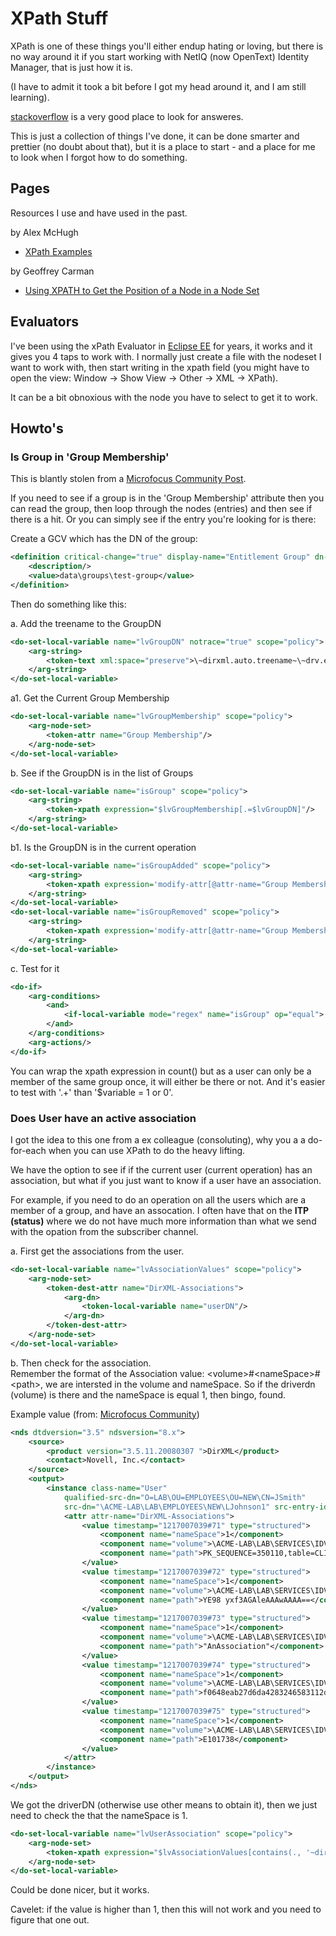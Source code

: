 # XPath Stuff

XPath is one of these things you'll either endup hating or loving, but there is no way around it if you start working with NetIQ (now OpenText) Identity Manager, that is just how it is.

(I have to admit it took a bit before I got my head around it, and I am still learning).

[stackoverflow](https://stackoverflow.com) is a very good place to look for answeres.

This is just a collection of things I've done, it can be done smarter and prettier (no doubt about that), but it is a place to start - and a place for me to look when I forgot how to do something. 

## Pages

Resources I use and have used in the past.

 by Alex McHugh
 - [XPath Examples](https://community.microfocus.com/cyberres/netiq-identity-governance-administration/idm/w/identity_mgr_tips/16495/xpath-examples)

 by Geoffrey Carman 
 - [Using XPATH to Get the Position of a Node in a Node Set](https://community.microfocus.com/cyberres/netiq-identity-governance-administration/idm/w/identity_mgr_tips/3801/using-xpath-to-get-the-position-of-a-node-in-a-node-set)


## Evaluators

I've been using the xPath Evaluator in [Eclipse EE](https://www.eclipse.org/) for years, it works and it gives you 4 taps to work with. I normally just create a file with the nodeset I want to work with, then start writing in the xpath field (you might have to open the view: Window -> Show View -> Other -> XML -> XPath).

It can be a bit obnoxious with the node you have to select to get it to work.

## Howto's

### Is Group in 'Group Membership'
This is blantly stolen from a [Microfocus Community Post](https://community.microfocus.com/cyberres/netiq-identity-governance-administration/idm/w/identity_mgr_tips/3801/using-xpath-to-get-the-position-of-a-node-in-a-node-set).<br/>

If you need to see if a group is in the 'Group Membership' attribute then you can read the group, then loop through the nodes (entries) and then see if there is a hit. Or you can simply see if the entry you're looking for is there:

Create a GCV which has the DN of the group:

```xml
<definition critical-change="true" display-name="Entitlement Group" dn-space="dirxml" dn-type="slash" name="drv.entitlement.group" type="dn">
	<description/>
	<value>data\groups\test-group</value>
</definition>
```

Then do something like this:

a. Add the treename to the GroupDN
```xml
<do-set-local-variable name="lvGroupDN" notrace="true" scope="policy">
	<arg-string>
		<token-text xml:space="preserve">\~dirxml.auto.treename~\~drv.entitlement.group~</token-text>
	</arg-string>
</do-set-local-variable>
```

a1. Get the Current Group Membership
```xml
<do-set-local-variable name="lvGroupMembership" scope="policy">
	<arg-node-set>
		<token-attr name="Group Membership"/>
	</arg-node-set>
</do-set-local-variable>
```

b. See if the GroupDN is in the list of Groups
``` xml
<do-set-local-variable name="isGroup" scope="policy">
	<arg-string>
		<token-xpath expression="$lvGroupMembership[.=$lvGroupDN]"/>
	</arg-string>
</do-set-local-variable>
```

b1. Is the GroupDN is in the current operation
```xml
<do-set-local-variable name="isGroupAdded" scope="policy">
	<arg-string>
		<token-xpath expression='modify-attr[@attr-name="Group Membership"]/add-value/value[.=$lvGroupDN]'/>
	</arg-string>
</do-set-local-variable>
<do-set-local-variable name="isGroupRemoved" scope="policy">
	<arg-string>
		<token-xpath expression='modify-attr[@attr-name="Group Membership"]/remove-value/value[.=$lvGroupDN]'/>
	</arg-string>
</do-set-local-variable>
```

c. Test for it
```xml
<do-if>
	<arg-conditions>
		<and>
			<if-local-variable mode="regex" name="isGroup" op="equal">.+</if-local-variable>
		</and>
	</arg-conditions>
	<arg-actions/>
</do-if>
```

You can wrap the xpath expression in count() but as a user can only be a member of the same group once, it will either be there or not. And it's easier to test with '.+' than '$variable = 1 or 0'.


### Does User have an active association
I got the idea to this one from a ex colleague (consoluting), why you a a do-for-each when you can use XPath to do the heavy lifting.<br/>

We have the option to see if if the current user (current operation) has an association, but what if you just want to know if a user have an association. 

For example, if you need to do an operation on all the users which are a member of a group, and have an assocation. I often have that on the **ITP (status)** where we do not have much more information than what we send with the opation from the subscriber channel. 

a. First get the associations from the user.
```xml
<do-set-local-variable name="lvAssociationValues" scope="policy">
	<arg-node-set>
		<token-dest-attr name="DirXML-Associations">
			<arg-dn>
				<token-local-variable name="userDN"/>
			</arg-dn>
		</token-dest-attr>
	</arg-node-set>
</do-set-local-variable>
```

b. Then check for the association.<br/>
Remember the format of the Association value: &lt;volume>#&lt;nameSpace>#&lt;path>, we are intersted in the volume and nameSpace. So if the driverdn (volume) is there and the nameSpace is equal 1, then bingo, found.

Example value (from: [Microfocus Community](https://community.microfocus.com/cyberres/netiq-identity-governance-administration/idm/w/identity_mgr_tips/3321/using-xpath-to-examine-association-values))
```xml
<nds dtdversion="3.5" ndsversion="8.x">
	<source>
		<product version="3.5.11.20080307 ">DirXML</product>
		<contact>Novell, Inc.</contact>
	</source>
	<output>
		<instance class-name="User"
			qualified-src-dn="O=LAB\OU=EMPLOYEES\OU=NEW\CN=JSmith"
			src-dn="\ACME-LAB\LAB\EMPLOYEES\NEW\LJohnson1" src-entry-id="56795">
			<attr attr-name="DirXML-Associations">
				<value timestamp="1217007039#71" type="structured">
					<component name="nameSpace">1</component>
					<component name="volume">\ACME-LAB\LAB\SERVICES\IDVAULT\APP-JDBC</component>
					<component name="path">PK_SEQUENCE=350110,table=CLIENTS,schema=IDM</component>
				</value>
				<value timestamp="1217007039#72" type="structured">
					<component name="nameSpace">1</component>
					<component name="volume">\ACME-LAB\LAB\SERVICES\IDVAULT\LinuxUnixSettings</component>
					<component name="path">YE98 yxf3AGAleAAAwAAAA==</component>
				</value>
				<value timestamp="1217007039#73" type="structured">
					<component name="nameSpace">1</component>
					<component name="volume">\ACME-LAB\LAB\SERVICES\IDVAULT\UserApplication35</component>
					<component name="path">"AnAssociation"</component>
				</value>
				<value timestamp="1217007039#74" type="structured">
					<component name="nameSpace">1</component>
					<component name="volume">\ACME-LAB\LAB\SERVICES\IDVAULT\Active Directory</component>
					<component name="path">f0648eab27d6da4283246583112d6319</component>
				</value>
				<value timestamp="1217007039#75" type="structured">
					<component name="nameSpace">1</component>
					<component name="volume">\ACME-LAB\LAB\SERVICES\IDVAULT\Corporate Password Sync</component>
					<component name="path">E101738</component>
				</value>
			</attr>
		</instance>
	</output>
</nds>
```

We got the driverDN (otherwise use other means to obtain it), then we just need to check the that the nameSpace is 1.
```xml
<do-set-local-variable name="lvUserAssociation" scope="policy">
	<arg-node-set>
		<token-xpath expression="$lvAssociationValues[contains(., '~dirxml.auto.driverdn~' ) and contains(*[@name='nameSpace'],'1') ]/component[@name='path']/text()"/>
	</arg-node-set>
</do-set-local-variable>
```
Could be done nicer, but it works.

Cavelet: if the value is higher than 1, then this will not work and you need to figure that one out. 